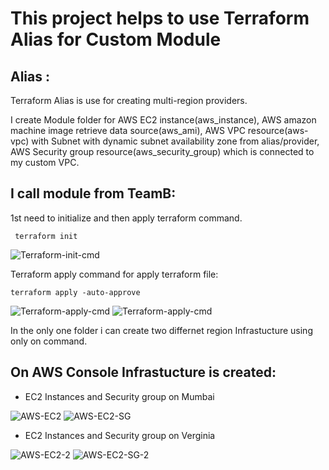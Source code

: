 # This project helps to use Terraform Alias for Custom Module

## Alias :
 Terraform Alias is use for creating multi-region providers.


I create Module folder for AWS EC2 instance(aws_instance), AWS amazon machine image retrieve data source(aws_ami), AWS VPC resource(aws-vpc) with Subnet with dynamic subnet availability zone from alias/provider, 
AWS Security group resource(aws_security_group) which is connected to my custom VPC.


## I call module from TeamB:
1st need to initialize and then apply terraform command.

     terraform init

![Terraform-init-cmd](https://github.com/user-attachments/assets/ecffc38c-2341-49db-bf02-6c0a08b54e29)

Terraform apply command for apply terraform file:

    terraform apply -auto-approve

![Terraform-apply-cmd](https://github.com/user-attachments/assets/2613518a-4589-4a71-934c-aec86a277445)
![Terraform-apply-cmd](https://github.com/user-attachments/assets/da8a2a7f-0647-449e-934c-6abfccad71a8)

In the only one folder i can create two differnet region Infrastucture using only on command.


## On AWS Console Infrastucture is created:

- EC2 Instances and Security group on Mumbai

![AWS-EC2](https://github.com/user-attachments/assets/d42eef2f-2109-4f42-b078-1a6ce586eb9d)
![AWS-EC2-SG](https://github.com/user-attachments/assets/d350d9a4-32bb-46b8-a8d7-bbff6e64bd86)

- EC2 Instances and Security group on Verginia

![AWS-EC2-2](https://github.com/user-attachments/assets/cf39d33b-db97-47f3-b60b-0fe88658aebb)
![AWS-EC2-SG-2](https://github.com/user-attachments/assets/43e567ac-b3ff-4630-9359-1b359f255671)






